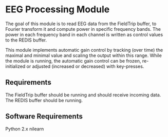 # EEG Processing Module

The goal of this module is to read EEG data from the FieldTrip buffer, to Fourier transform it and compute power in specific frequency bands. The power in each frequency band in each channel is written as control values to the REDIS buffer.

This module implements automatic gain control by tracking (over time) the maximal and minimal value and scaling the output within this range. While the module is running, the automatic gain control can be frozen, re-initialized or adjusted (increased or decreased) with key-presses.

## Requirements

The FieldTrip buffer should be running and should receive incoming data.
The REDIS buffer should be running.

## Software Requirements

Python 2.x
nilearn
